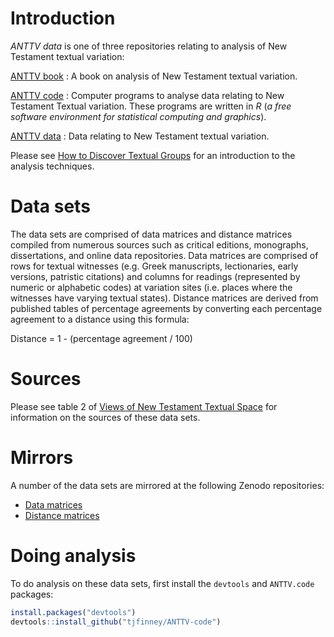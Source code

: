 # Introduction

*ANTTV data* is one of three repositories relating to analysis of New Testament textual variation:

[ANTTV book](https://github.com/tjfinney/ANTTV-book)
: A book on analysis of New Testament textual variation.

[ANTTV code](https://github.com/tjfinney/ANTTV-code)
: Computer programs to analyse data relating to New Testament Textual variation. These programs are written in *R* (*a free software environment for statistical computing and graphics*).

[ANTTV data](https://github.com/tjfinney/ANTTV-data)
: Data relating to New Testament textual variation.

Please see [How to Discover Textual Groups](https://www.digitalstudies.org/articles/10.16995/dscn.291/) for an introduction to the analysis techniques.

# Data sets

The data sets are comprised of data matrices and distance matrices compiled from numerous sources such as critical editions, monographs, dissertations, and online data repositories. Data matrices are comprised of rows for textual witnesses (e.g. Greek manuscripts, lectionaries, early versions, patristic citations) and columns for readings (represented by numeric or alphabetic codes) at variation sites (i.e. places where the witnesses have varying textual states). Distance matrices are derived from published tables of percentage agreements by converting each percentage agreement to a distance using this formula:

Distance = 1 - (percentage agreement / 100)

# Sources

Please see table 2 of [Views of New Testament Textual Space](https://www.tfinney.net/Views/index.xhtml) for information on the sources of these data sets.

# Mirrors

A number of the data sets are mirrored at the following Zenodo repositories:

* [Data matrices](https://zenodo.org/record/4064629)
* [Distance matrices](https://zenodo.org/record/4064631)

# Doing analysis

To do analysis on these data sets, first install the `devtools` and `ANTTV.code` packages:

``` r
install.packages("devtools")
devtools::install_github("tjfinney/ANTTV-code")
```


